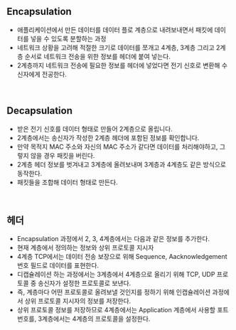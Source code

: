 ## Encapsulation

- 애플리케이션에서 만든 데이터를 데이터 플로 계층으로 내려보내면서 패킷에 데이터를 넣을 수 있도록 분할하는 과정
- 네트워크 상황을 고려해 적절한 크기로 데이터를 쪼개고 4계층, 3계층 그리고 2계층 순서로 네트워크 전송을 위한 정보를 헤더에 붙여 넣는다.
- 2계층까지 네트워크 전송에 필요한 정보를 헤더에 넣었다면 전기 신호로 변환해 수신자에게 전공한다.

<br>

## Decapsulation

- 받은 전기 신호를 데이터 형태로 만들어 2계층으로 올립니다.
- 2계층에서는 송신자가 작성한 2계층 헤더에 포함된 정보를 확인합니다.
- 만약 목적지 MAC 주소와 자신의 MAC 주소가 같다면 데이터를 처리해야하고, 그렇지 않을 경우 패킷을 버린다.
- 2계층 헤더 정보를 벗겨내고 3계층에 올려보내며 3계층과 4계층도 같은 방식으로 동작한다.
- 패킷들을 조합해 데이터 형태로 만든다.

<br>

## 헤더

- Encapsulation 과정에서 2, 3, 4계층에서는 다음과 같은 정보를 추가한다.
- 현재 계층에서 정의하는 정보와 상위 프로토콜 지시자
- 4계층 TCP에서는 데이터 전송 보장으로 위해 Sequence, Aacknowledgement 번호 필드로 데이터를 표현한다.
- 디캡슐레이션 하는 과정에서는 3계층에서 4계층으로 올리기 위해 TCP, UDP 프로토콜 중 송신자가 설정한 프로토콜로 보낸다.
- 즉, 계층마다 어떤 프로토콜로 올려보낼 것인지를 정하기 위해 인캡슐레이션 과정에서 상위 프로토콜 지시자의 정보를 저장한다.
- 상위 프로토콜 정보를 저장하므로 4계층에서는 Application 계층에서 사용할 포트번호를, 3계층에서는 4계층의 프로토콜을 설정한다.
